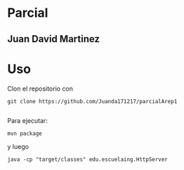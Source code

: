 # Parcial

## Juan David Martinez

# Uso

Clon el repositorio con 

```
git clone https://github.com/Juanda171217/parcialArep1


```

Para ejecutar:


```
mvn package

```

y luego 


```
java -cp "target/classes" edu.escuelaing.HttpServer


```